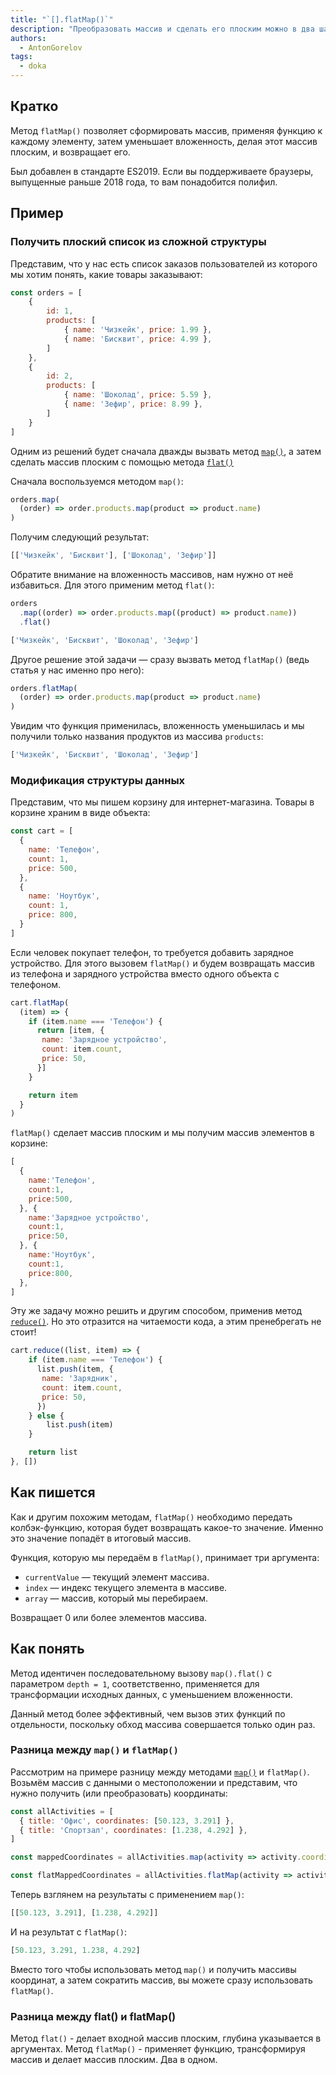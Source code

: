 ```yaml
---
title: "`[].flatMap()`"
description: "Преобразовать массив и сделать его плоским можно в два шага. Но зачем, когда можно сделать это одним"
authors:
  - AntonGorelov
tags:
  - doka
---
```


## Кратко

Метод `flatMap()` позволяет сформировать массив, применяя функцию к каждому элементу, затем уменьшает вложенность, делая этот массив плоским, и возвращает его.

Был добавлен в стандарте ES2019. Если вы поддерживаете браузеры, выпущенные раньше 2018 года, то вам понадобится полифил.

## Пример

### Получить плоский список из сложной структуры

Представим, что у нас есть список заказов пользователей из которого мы хотим понять, какие товары заказывают:

```js
const orders = [
    {
        id: 1,
        products: [
            { name: 'Чизкейк', price: 1.99 },
            { name: 'Бисквит', price: 4.99 },
        ]
    },
    {
        id: 2,
        products: [
            { name: 'Шоколад', price: 5.59 },
            { name: 'Зефир', price: 8.99 },
        ]
    }
]
```

Одним из решений будет сначала дважды вызвать метод [`map()`](/js/array-map/), а затем сделать массив плоским с помощью метода [`flat()`](/js/array-flat/)

Сначала воспользуемся методом `map()`:

```js
orders.map(
  (order) => order.products.map(product => product.name)
)
```

Получим следующий результат:

```js
[['Чизкейк', 'Бисквит'], ['Шоколад', 'Зефир']]
```

Обратите внимание на вложенность массивов, нам нужно от неё избавиться. Для этого применим метод `flat()`:

```js
orders
  .map((order) => order.products.map((product) => product.name))
  .flat()
```

```js
['Чизкейк', 'Бисквит', 'Шоколад', 'Зефир']
```

Другое решение этой задачи — сразу вызвать метод `flatMap()` (ведь статья у нас именно про него):

```js
orders.flatMap(
  (order) => order.products.map(product => product.name)
)
```

Увидим что функция применилась, вложенность уменьшилась и мы получили только названия продуктов из массива `products`:

```js
['Чизкейк', 'Бисквит', 'Шоколад', 'Зефир']
```

### Модификация структуры данных

Представим, что мы пишем корзину для интернет-магазина. Товары в корзине храним в виде объекта:

```js
const cart = [
  {
    name: 'Телефон',
    count: 1,
    price: 500,
  },
  {
    name: 'Ноутбук',
    count: 1,
    price: 800,
  }
]
```

Если человек покупает телефон, то требуется добавить зарядное устройство. Для этого вызовем `flatMap()` и будем возвращать массив из телефона и зарядного устройства вместо одного объекта с телефоном.

```js
cart.flatMap(
  (item) => {
    if (item.name === 'Телефон') {
      return [item, {
       name: 'Зарядное устройство',
       count: item.count,
       price: 50,
      }]
    }

    return item
  }
)
```

`flatMap()` сделает массив плоским и мы получим массив элементов в корзине:

```js
[
  {
    name:'Телефон',
    count:1,
    price:500,
  }, {
    name:'Зарядное устройство',
    count:1,
    price:50,
  }, {
    name:'Ноутбук',
    count:1,
    price:800,
  },
]
```

Эту же задачу можно решить и другим способом, применив метод [`reduce()`](/js/array-reduce/). Но это отразится на читаемости кода, а этим пренебрегать не стоит!

```js
cart.reduce((list, item) => {
    if (item.name === 'Телефон') {
      list.push(item, {
       name: 'Зарядник',
       count: item.count,
       price: 50,
      })
    } else {
        list.push(item)
    }

    return list
}, [])
```

## Как пишется

Как и другим похожим методам, `flatMap()` необходимо передать колбэк-функцию, которая будет возвращать какое-то значение. Именно это значение попадёт в итоговый массив.

Функция, которую мы передаём в `flatMap()`, принимает три аргумента:

- `currentValue` — текущий элемент массива.
- `index` — индекс текущего элемента в массиве.
- `array` — массив, который мы перебираем.

Возвращает 0 или более элементов массива.

## Как понять

Метод идентичен последовательному вызову `map().flat()` с параметром `depth = 1`, соответственно, применяется для трансформации исходных данных, с уменьшением вложенности.

Данный метод более эффективный, чем вызов этих функций по отдельности, поскольку обход массива совершается только один раз.

### Разница между `map()` и `flatMap()`

Рассмотрим на примере разницу между методами [`map()`](/js/array-map/) и `flatMap()`. Возьмём массив с данными о местоположении и представим, что нужно получить (или преобразовать) координаты:

```js
const allActivities = [
  { title: 'Офис', coordinates: [50.123, 3.291] }, 
  { title: 'Спортзал', coordinates: [1.238, 4.292] },
]

const mappedCoordinates = allActivities.map(activity => activity.coordinates)

const flatMappedCoordinates = allActivities.flatMap(activity => activity.coordinates)
```

Теперь взглянем на результаты с применением `map()`:

```js
[[50.123, 3.291], [1.238, 4.292]]
```

И на результат с `flatMap()`:

```js
[50.123, 3.291, 1.238, 4.292]

```

Вместо того чтобы использовать метод `map()` и получить массивы координат, а затем сократить массив, вы можете сразу использовать `flatMap()`.


### Разница между flat() и flatMap()

Метод `flat()` - делает входной массив плоским, глубина указывается в аргументах.
Метод `flatMap()` - применяет функцию, трансформируя массив и делает массив плоским. Два в одном.
